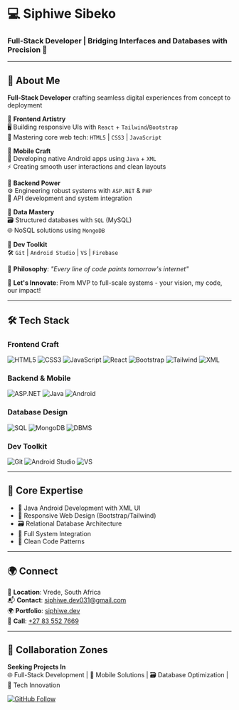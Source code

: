 # 💻 Siphiwe Sibeko  
### **Full-Stack Developer** | Bridging Interfaces and Databases with Precision 🔄

---

## 🚀 About Me  
**Full-Stack Developer** crafting seamless digital experiences from concept to deployment  

🔹 **Frontend Artistry**  
🖥️ Building responsive UIs with `React` + `Tailwind`/`Bootstrap`  
🎨 Mastering core web tech: `HTML5` | `CSS3` | `JavaScript`  

🔹 **Mobile Craft**  
📱 Developing native Android apps using `Java` + `XML`  
⚡ Creating smooth user interactions and clean layouts  

🔹 **Backend Power**  
⚙️ Engineering robust systems with `ASP.NET` & `PHP`  
🔗 API development and system integration  

🔹 **Data Mastery**  
🗃️ Structured databases with `SQL` (MySQL)  
🌐 NoSQL solutions using `MongoDB`  

🔹 **Dev Toolkit**  
🛠️ `Git` | `Android Studio` | `VS` | `Firebase`  

🌟 **Philosophy**: *"Every line of code paints tomorrow's internet"*  

🤝 **Let's Innovate**: From MVP to full-scale systems - your vision, my code, our impact!

---

## 🛠 Tech Stack  

### **Frontend Craft**  
![HTML5](https://img.shields.io/badge/-HTML5-E34F26?logo=html5&logoColor=white)
![CSS3](https://img.shields.io/badge/-CSS3-1572B6?logo=css3&logoColor=white)
![JavaScript](https://img.shields.io/badge/-JavaScript-F7DF1E?logo=javascript&logoColor=black)
![React](https://img.shields.io/badge/-React-61DAFB?logo=react&logoColor=white)
![Bootstrap](https://img.shields.io/badge/-Bootstrap-7952B3?logo=bootstrap&logoColor=white)
![Tailwind](https://img.shields.io/badge/-Tailwind-06B6D4?logo=tailwindcss&logoColor=white)
![XML](https://img.shields.io/badge/-XML-FF6C37?logo=probot&logoColor=white)

### **Backend & Mobile**  
![ASP.NET](https://img.shields.io/badge/-ASP.NET-512BD4?logo=.net&logoColor=white)
![Java](https://img.shields.io/badge/-Java-007396?logo=java&logoColor=white) 
![Android](https://img.shields.io/badge/-Android-3DDC84?logo=android&logoColor=white)

### **Database Design**  
![SQL](https://img.shields.io/badge/-SQL-4479A1?logo=postgresql&logoColor=white)
![MongoDB](https://img.shields.io/badge/-MongoDB-47A248?logo=mongodb&logoColor=white)
![DBMS](https://img.shields.io/badge/-DBMS-FF6C37?logo=databricks&logoColor=white)

### **Dev Toolkit**  
![Git](https://img.shields.io/badge/-Git-F05032?logo=git&logoColor=white)
![Android Studio](https://img.shields.io/badge/-Android_Studio-3DDC84?logo=androidstudio&logoColor=white)
![VS](https://img.shields.io/badge/-VS-5C2D91?logo=visualstudio&logoColor=white)

---

## 🌟 Core Expertise
- 📱 Java Android Development with XML UI
- 🎨 Responsive Web Design (Bootstrap/Tailwind)
- 🗃️ Relational Database Architecture
- 🔄 Full System Integration
- 🧩 Clean Code Patterns

---

## 🌍 Connect  
📍 **Location**: Vrede, South Africa  
📬 **Contact**: [siphiwe.dev031@gmail.com](mailto:siphiwe.dev031@gmail.com)  
🌍 **Portfolio**: [siphiwe.dev](https://sibeko-siphiwe.github.io/)  
📱 **Call**: [+27 83 552 7669](tel:+27835527669)  

---

## 🤝 Collaboration Zones  
**Seeking Projects In**  
🌐 Full-Stack Development | 📱 Mobile Solutions | 🗃️ Database Optimization | 🎯 Tech Innovation  

[![GitHub Follow](https://img.shields.io/github/followers/sibeko-siphiwe?label=Connect%20for%20Code%20Magic&style=for-the-badge&color=blueviolet)](https://github.com/sibeko-siphiwe)
